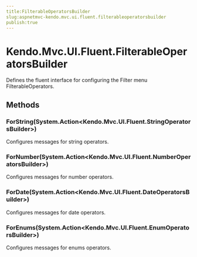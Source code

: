 ```yaml
---
title:FilterableOperatorsBuilder
slug:aspnetmvc-kendo.mvc.ui.fluent.filterableoperatorsbuilder
publish:true
---
```


# Kendo.Mvc.UI.Fluent.FilterableOperatorsBuilder
Defines the fluent interface for configuring the Filter menu FilterableOperators.



## Methods

### ForString(System.Action\<Kendo.Mvc.UI.Fluent.StringOperatorsBuilder\>)
Configures messages for string operators.




### ForNumber(System.Action\<Kendo.Mvc.UI.Fluent.NumberOperatorsBuilder\>)
Configures messages for number operators.




### ForDate(System.Action\<Kendo.Mvc.UI.Fluent.DateOperatorsBuilder\>)
Configures messages for date operators.




### ForEnums(System.Action\<Kendo.Mvc.UI.Fluent.EnumOperatorsBuilder\>)
Configures messages for enums operators.





